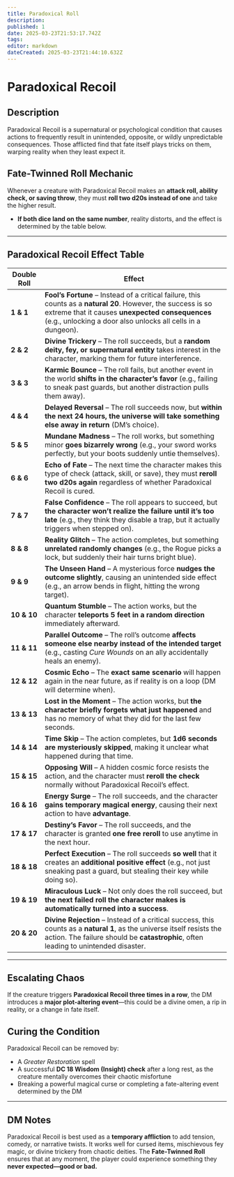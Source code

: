 ```yaml
---
title: Paradoxical Roll
description: 
published: 1
date: 2025-03-23T21:53:17.742Z
tags: 
editor: markdown
dateCreated: 2025-03-23T21:44:10.632Z
---
```


# Paradoxical Recoil  

## Description  
Paradoxical Recoil is a supernatural or psychological condition that causes actions to frequently result in unintended, opposite, or wildly unpredictable consequences. Those afflicted find that fate itself plays tricks on them, warping reality when they least expect it.  

## Fate-Twinned Roll Mechanic  
Whenever a creature with Paradoxical Recoil makes an **attack roll, ability check, or saving throw**, they must **roll two d20s instead of one** and take the higher result.  

- **If both dice land on the same number**, reality distorts, and the effect is determined by the table below.  

---

## **Paradoxical Recoil Effect Table**  

| Double Roll | Effect |
|------------|--------|
| **1 & 1**  | **Fool’s Fortune** – Instead of a critical failure, this counts as a **natural 20**. However, the success is so extreme that it causes **unexpected consequences** (e.g., unlocking a door also unlocks all cells in a dungeon). |
| **2 & 2**  | **Divine Trickery** – The roll succeeds, but a **random deity, fey, or supernatural entity** takes interest in the character, marking them for future interference. |
| **3 & 3**  | **Karmic Bounce** – The roll fails, but another event in the world **shifts in the character’s favor** (e.g., failing to sneak past guards, but another distraction pulls them away). |
| **4 & 4**  | **Delayed Reversal** – The roll succeeds now, but **within the next 24 hours, the universe will take something else away in return** (DM’s choice). |
| **5 & 5**  | **Mundane Madness** – The roll works, but something minor **goes bizarrely wrong** (e.g., your sword works perfectly, but your boots suddenly untie themselves). |
| **6 & 6**  | **Echo of Fate** – The next time the character makes this type of check (attack, skill, or save), they must **reroll two d20s again** regardless of whether Paradoxical Recoil is cured. |
| **7 & 7**  | **False Confidence** – The roll appears to succeed, but **the character won’t realize the failure until it’s too late** (e.g., they think they disable a trap, but it actually triggers when stepped on). |
| **8 & 8**  | **Reality Glitch** – The action completes, but something **unrelated randomly changes** (e.g., the Rogue picks a lock, but suddenly their hair turns bright blue). |
| **9 & 9**  | **The Unseen Hand** – A mysterious force **nudges the outcome slightly**, causing an unintended side effect (e.g., an arrow bends in flight, hitting the wrong target). |
| **10 & 10** | **Quantum Stumble** – The action works, but the character **teleports 5 feet in a random direction** immediately afterward. |
| **11 & 11** | **Parallel Outcome** – The roll’s outcome **affects someone else nearby instead of the intended target** (e.g., casting *Cure Wounds* on an ally accidentally heals an enemy). |
| **12 & 12** | **Cosmic Echo** – The **exact same scenario** will happen again in the near future, as if reality is on a loop (DM will determine when). |
| **13 & 13** | **Lost in the Moment** – The action works, but **the character briefly forgets what just happened** and has no memory of what they did for the last few seconds. |
| **14 & 14** | **Time Skip** – The action completes, but **1d6 seconds are mysteriously skipped**, making it unclear what happened during that time. |
| **15 & 15** | **Opposing Will** – A hidden cosmic force resists the action, and the character must **reroll the check** normally without Paradoxical Recoil’s effect. |
| **16 & 16** | **Energy Surge** – The roll succeeds, and the character **gains temporary magical energy**, causing their next action to have **advantage**. |
| **17 & 17** | **Destiny’s Favor** – The roll succeeds, and the character is granted **one free reroll** to use anytime in the next hour. |
| **18 & 18** | **Perfect Execution** – The roll succeeds **so well** that it creates an **additional positive effect** (e.g., not just sneaking past a guard, but stealing their key while doing so). |
| **19 & 19** | **Miraculous Luck** – Not only does the roll succeed, but **the next failed roll the character makes is automatically turned into a success**. |
| **20 & 20** | **Divine Rejection** – Instead of a critical success, this counts as a **natural 1**, as the universe itself resists the action. The failure should be **catastrophic**, often leading to unintended disaster. |

---

## **Escalating Chaos**  
If the creature triggers **Paradoxical Recoil three times in a row**, the DM introduces a **major plot-altering event**—this could be a divine omen, a rip in reality, or a change in fate itself.  

## **Curing the Condition**  
Paradoxical Recoil can be removed by:  
- A *Greater Restoration* spell  
- A successful **DC 18 Wisdom (Insight) check** after a long rest, as the creature mentally overcomes their chaotic misfortune  
- Breaking a powerful magical curse or completing a fate-altering event determined by the DM  

---

## **DM Notes**  
Paradoxical Recoil is best used as a **temporary affliction** to add tension, comedy, or narrative twists. It works well for cursed items, mischievous fey magic, or divine trickery from chaotic deities. The **Fate-Twinned Roll** ensures that at any moment, the player could experience something they **never expected—good or bad.**  